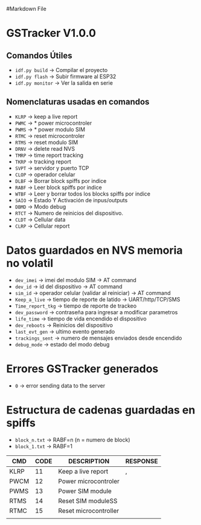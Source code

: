 #Markdown File

# GSTracker V1.0.0

## Comandos Útiles
- `idf.py build` → Compilar el proyecto
- `idf.py flash` → Subir firmware al ESP32
- `idf.py monitor` → Ver la salida en serie

## Nomenclaturas usadas en comandos
- `KLRP` → keep a live report
- `PWMC` → * power microcontroler
- `PWMS` → * power modulo SIM
- `RTMC` → reset microcontroler
- `RTMS` → reset modulo SIM
- `DRNV` → delete read NVS
- `TMRP` → time report tracking
- `TKRP` → tracking report
- `SVPT` → servidor y puerto TCP
- `CLOP` → operador celular
- `DLBF` → Borrar block spiffs por indice
- `RABF` → Leer block spiffs por indice
- `WTBF` → Leer y borrar todos los blocks spiffs por indice
- `SAIO` → Estado Y Activación de inpus/outputs
- `DBMD` → Modo debug
- `RTCT` → Numero de reinicios del dispositivo.
- `CLDT` → Cellular data
- `CLRP` → Cellular report 

# Datos guardados en NVS memoria no volatil
- `dev_imei` → imei del modulo SIM → AT command
- `dev_id` → id del dispositivo → AT command
- `sim_id` → operador celular (validar al reiniciar) → AT command
- `Keep_a_live` → tiempo de reporte de latido → UART/http/TCP/SMS
- `Time_report_tkg` → tiempo de reporte de trackeo 
- `dev_password` → contraseña para ingresar a modificar parametros
- `life_time` → tiempo de vida encendido el dispositivo
- `dev_reboots` → Reinicios del dispositivo
- `last_evt_gen` → ultimo evento generado
- `trackings_sent` → numero de mensajes enviados desde encendido
- `debug_mode` → estado del modo debug

# Errores GSTracker generados
- `0` → error sending data to the server

# Estructura de cadenas guardadas en spiffs

- `block_n.txt` →  RABF=n (n = numero de block)
- `block_1.txt` →  RABF=1

| CMD          | CODE         | DESCRIPTION                     | RESPONSE            |
|--------------|--------------|---------------------------------|---------------------|
| KLRP         | 11           | Keep a live report              | <HEAD>,<IMEI>       |
| PWCM         | 12           | Power microcontroler            |                     |
| PWMS         | 13           | Power SIM module                |                     |
| RTMS         | 14           | Reset SIM moduleSS              |                     |
| RTMC         | 15           | Reset microcontroller           |                     |
|              |